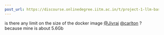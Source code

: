 ```yaml
---
post_url: https://discourse.onlinedegree.iitm.ac.in/t/project-1-llm-based-automation-agent-discussion-thread-tds-jan-2025/164277/515
---
```

is there any limit on the size of the docker image [@Jivraj](/u/jivraj) [@carlton](/u/carlton) ? because mine is about 5.6Gb